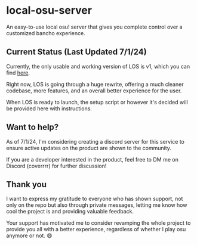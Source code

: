 # local-osu-server
An easy-to-use local osu! server that gives you complete control over a customized bancho experience.

## Current Status (Last Updated 7/1/24)
Currently, the only usable and working version of LOS is v1, which you can find [here](https://github.com/jeevanjohnson/local-osu-server).

Right now, LOS is going through a huge rewrite, offering a much cleaner codebase, more features, and an overall better experience for the user.

When LOS is ready to launch, the setup script or however it's decided will be provided here with instructions.

## Want to help?
As of 7/1/24, I'm considering creating a discord server for this service to ensure active updates on the product are shown to the community.

If you are a developer interested in the product, feel free to DM me on Discord (coverrrr) for further discussion!

## Thank you
I want to express my gratitude to everyone who has shown support, not only on the repo but also through private messages, letting me know how cool the project is and providing valuable feedback.

Your support has motivated me to consider revamping the whole project to provide you all with a better experience, regardless of whether I play osu anymore or not. 😄
